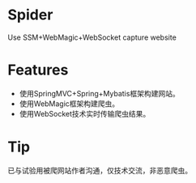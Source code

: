 
Spider
=========

Use SSM+WebMagic+WebSocket capture website

Features
========

* 使用SpringMVC+Spring+Mybatis框架构建网站。
* 使用WebMagic框架构建爬虫。
* 使用WebSocket技术实时传输爬虫结果。

Tip
========
已与试验用被爬网站作者沟通，仅技术交流，非恶意爬虫。
